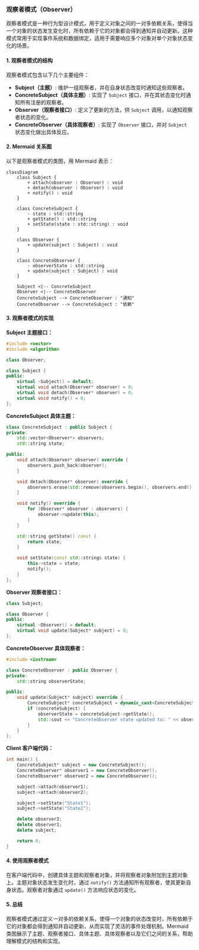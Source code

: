 ### 观察者模式（Observer）

观察者模式是一种行为型设计模式，用于定义对象之间的一对多依赖关系，使得当一个对象的状态发生变化时，所有依赖于它的对象都会得到通知并自动更新。这种模式常用于实现事件系统和数据绑定，适用于需要响应多个对象对单个对象状态变化的场景。

#### 1. 观察者模式的结构
观察者模式包含以下几个主要组件：
- **Subject（主题）**: 维护一组观察者，并在自身状态改变时通知这些观察者。
- **ConcreteSubject（具体主题）**: 实现了 `Subject` 接口，并在其状态变化时通知所有注册的观察者。
- **Observer（观察者接口）**: 定义了更新的方法，供 `Subject` 调用，以通知观察者状态的变化。
- **ConcreteObserver（具体观察者）**: 实现了 `Observer` 接口，并对 `Subject` 状态变化做出具体反应。

#### 2. Mermaid 关系图
以下是观察者模式的类图，用 Mermaid 表示：

```mermaid
classDiagram
    class Subject {
        + attach(observer : Observer) : void
        + detach(observer : Observer) : void
        + notify() : void
    }

    class ConcreteSubject {
        - state : std::string
        + getState() : std::string
        + setState(state : std::string) : void
    }

    class Observer {
        + update(subject : Subject) : void
    }

    class ConcreteObserver {
        - observerState : std::string
        + update(subject : Subject) : void
    }

    Subject <|-- ConcreteSubject
    Observer <|-- ConcreteObserver
    ConcreteSubject --> ConcreteObserver : "通知"
    ConcreteObserver --> ConcreteSubject : "依赖"
```

#### 3. 观察者模式的实现

**Subject 主题接口：**
```cpp
#include <vector>
#include <algorithm>

class Observer;

class Subject {
public:
    virtual ~Subject() = default;
    virtual void attach(Observer* observer) = 0;
    virtual void detach(Observer* observer) = 0;
    virtual void notify() = 0;
};
```

**ConcreteSubject 具体主题：**
```cpp
class ConcreteSubject : public Subject {
private:
    std::vector<Observer*> observers;
    std::string state;

public:
    void attach(Observer* observer) override {
        observers.push_back(observer);
    }

    void detach(Observer* observer) override {
        observers.erase(std::remove(observers.begin(), observers.end(), observer), observers.end());
    }

    void notify() override {
        for (Observer* observer : observers) {
            observer->update(this);
        }
    }

    std::string getState() const {
        return state;
    }

    void setState(const std::string& state) {
        this->state = state;
        notify();
    }
};
```

**Observer 观察者接口：**
```cpp
class Subject;

class Observer {
public:
    virtual ~Observer() = default;
    virtual void update(Subject* subject) = 0;
};
```

**ConcreteObserver 具体观察者：**
```cpp
#include <iostream>

class ConcreteObserver : public Observer {
private:
    std::string observerState;

public:
    void update(Subject* subject) override {
        ConcreteSubject* concreteSubject = dynamic_cast<ConcreteSubject*>(subject);
        if (concreteSubject) {
            observerState = concreteSubject->getState();
            std::cout << "ConcreteObserver state updated to: " << observerState << std::endl;
        }
    }
};
```

**Client 客户端代码：**
```cpp
int main() {
    ConcreteSubject* subject = new ConcreteSubject();
    ConcreteObserver* observer1 = new ConcreteObserver();
    ConcreteObserver* observer2 = new ConcreteObserver();

    subject->attach(observer1);
    subject->attach(observer2);

    subject->setState("State1");
    subject->setState("State2");

    delete observer2;
    delete observer1;
    delete subject;

    return 0;
}
```

#### 4. 使用观察者模式
在客户端代码中，创建具体主题和观察者对象，并将观察者对象附加到主题对象上。主题对象状态发生变化时，通过 `notify()` 方法通知所有观察者，使其更新自身状态。观察者对象通过 `update()` 方法响应状态的变化。

#### 5. 总结
观察者模式通过定义一对多的依赖关系，使得一个对象的状态改变时，所有依赖于它的对象都会得到通知并自动更新，从而实现了灵活的事件处理机制。Mermaid 类图展示了主题、观察者接口、具体主题、具体观察者以及它们之间的关系，帮助理解模式的结构和实现。

